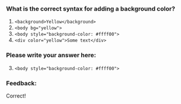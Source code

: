 ### What is the correct syntax for adding a background color?

1. `<background>Yellow</background>`
2. `<body bg="yellow">`
3. `<body style="background-color: #ffff00">`
4. `<div color="yellow">Some text</div>`

### Please write your answer here:
3. `<body style="background-color: #ffff00">`

### Feedback:
Correct!